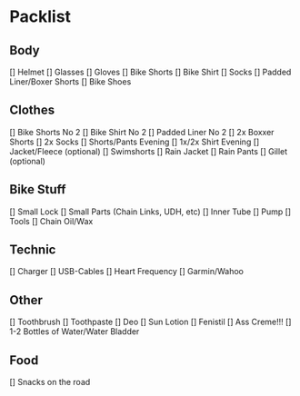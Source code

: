 # Packlist

## Body

[] Helmet
[] Glasses
[] Gloves
[] Bike Shorts
[] Bike Shirt
[] Socks
[] Padded Liner/Boxer Shorts
[] Bike Shoes

## Clothes

[] Bike Shorts No 2
[] Bike Shirt No 2
[] Padded Liner No 2
[] 2x Boxxer Shorts
[] 2x Socks
[] Shorts/Pants Evening
[] 1x/2x Shirt Evening
[] Jacket/Fleece (optional)
[] Swimshorts
[] Rain Jacket
[] Rain Pants
[] Gillet (optional)

## Bike Stuff

[] Small Lock
[] Small Parts (Chain Links, UDH, etc)
[] Inner Tube
[] Pump
[] Tools
[] Chain Oil/Wax

## Technic

[] Charger
[] USB-Cables
[] Heart Frequency
[] Garmin/Wahoo

## Other

[] Toothbrush
[] Toothpaste
[] Deo
[] Sun Lotion
[] Fenistil
[] Ass Creme!!!
[] 1-2 Bottles of Water/Water Bladder

## Food

[] Snacks on the road

